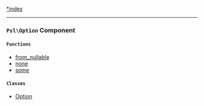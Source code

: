 <!--
    This markdown file was generated using `docs/documenter.php`.

    Any edits to it will likely be lost.
-->

[*index](./../README.md)

---

### `Psl\Option` Component

#### `Functions`

- [from_nullable](./../../src/Psl/Option/from_nullable.php#L16)
- [none](./../../src/Psl/Option/none.php#L12)
- [some](./../../src/Psl/Option/some.php#L16)

#### `Classes`

- [Option](./../../src/Psl/Option/Option.php#L16)


